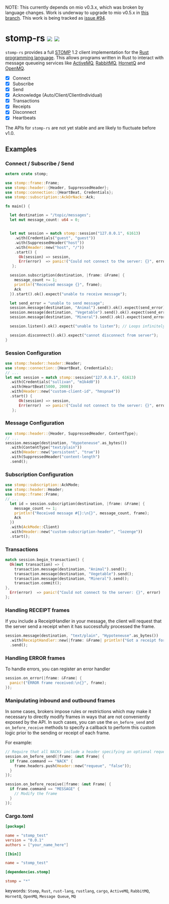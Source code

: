 NOTE: This currently depends on mio v0.3.x, which was broken by language changes. Work is underway to upgrade to mio v0.5.x in [this branch](https://github.com/zslayton/stomp-rs/tree/use-mai). This work is being tracked as [issue #94](https://github.com/zslayton/stomp-rs/issues/94).

stomp-rs [![](https://api.travis-ci.org/zslayton/stomp-rs.png?branch=master)](https://travis-ci.org/zslayton/stomp-rs) [![](http://meritbadge.herokuapp.com/stomp)](https://crates.io/crates/stomp)
=====

`stomp-rs` provides a full [STOMP](http://stomp.github.io/stomp-specification-1.2.html) 1.2 client implementation for the [Rust programming language](http://www.rust-lang.org/). This allows programs written in Rust to interact with message queueing services like [ActiveMQ](http://activemq.apache.org/), [RabbitMQ](http://www.rabbitmq.com/), [HornetQ](http://hornetq.jboss.org/) and [OpenMQ](https://mq.java.net/).

- [x] Connect
- [x] Subscribe
- [x] Send
- [x] Acknowledge (Auto/Client/ClientIndividual)
- [x] Transactions
- [x] Receipts
- [x] Disconnect
- [x] Heartbeats

The APIs for `stomp-rs` are not yet stable and are likely to fluctuate before v1.0.

## Examples
### Connect / Subscribe / Send
```rust
extern crate stomp;

use stomp::frame::Frame;
use stomp::header::{Header, SuppressedHeader};
use stomp::connection::{HeartBeat, Credentials};
use stomp::subscription::AckOrNack::Ack;

fn main() {

  let destination = "/topic/messages";
  let mut message_count: u64 = 0;


  let mut session = match stomp::session("127.0.0.1", 61613)
    .with(Credentials("guest", "guest"))
    .with(SuppressedHeader("host"))
    .with(Header::new("host", "/"))
    .start() {
      Ok(session) => session,
      Err(error)  => panic!("Could not connect to the server: {}", error)
   };

  session.subscription(destination, |frame: &Frame| {
    message_count += 1;
    println!("Received message {}", frame);
    Ack
  }).start().ok().expect("unable to receive message");

  let send_error = "unable to send message";
  session.message(destination, "Animal").send().ok().expect(send_error);
  session.message(destination, "Vegetable").send().ok().expect(send_error);
  session.message(destination, "Mineral").send().ok().expect(send_error);

  session.listen().ok().expect("unable to listen"); // Loops infinitely, awaiting messages

  session.disconnect().ok().expect("cannot disconnect from server");
}
```

### Session Configuration
```rust
use stomp::header::header::Header;
use stomp::connection::{HeartBeat, Credentials};
// ...
let mut session = match stomp::session("127.0.0.1", 61613)
  .with(Credentials("sullivan", "m1k4d0"))
  .with(HeartBeat(5000, 2000))
  .with(Header::new("custom-client-id", "hmspna4"))
  .start() {
      Ok(session) => session,
      Err(error)  => panic!("Could not connect to the server: {}", error)
   };
```

### Message Configuration
```rust
use stomp::header::{Header, SuppressedHeader, ContentType};
// ...
session.message(destination, "Hypoteneuse".as_bytes())
  .with(ContentType("text/plain"))
  .with(Header::new("persistent", "true"))
  .with(SuppressedHeader("content-length")
  .send();
```

### Subscription Configuration
```rust
use stomp::subscription::AckMode;
use stomp::header::Header;
use stomp::frame::Frame;
// ...
  let id = session.subscription(destination, |frame: &Frame| {
    message_count += 1;
    println!("Received message #{}:\n{}", message_count, frame);
    Ack
  })
  .with(AckMode::Client)
  .with(Header::new("custom-subscription-header", "lozenge"))
  .start();
```

### Transactions
```rust
match session.begin_transaction() {
  Ok(mut transaction) => {
    transaction.message(destination, "Animal").send();
    transaction.message(destination, "Vegetable").send();
    transaction.message(destination, "Mineral").send();
    transaction.commit();
},
  Err(error)  => panic!("Could not connect to the server: {}", error)
};
```

### Handling RECEIPT frames
If you include a ReceiptHandler in your message, the client will request that the server send a receipt when it has successfully processed the frame.
```rust
session.message(destination, "text/plain", "Hypoteneuse".as_bytes())
  .with(ReceiptHandler::new(|frame: &Frame| println!("Got a receipt for 'Hypoteneuse'.")))
  .send();
```
### Handling ERROR frames
To handle errors, you can register an error handler
```rust
session.on_error(|frame: &Frame| {
  panic!("ERROR frame received:\n{}", frame);
});
```

### Manipulating inbound and outbound frames
In some cases, brokers impose rules or restrictions which may make it necessary to
directly modify frames in ways that are not conveniently exposed by the API. In such 
cases, you can use the `on_before_send` and `on_before_receive` methods to specify a
callback to perform this custom logic prior to the sending or receipt of each frame.

For example:
```rust
// Require that all NACKs include a header specifying an optional requeue policy
session.on_before_send(|frame: &mut Frame| {
  if frame.command == "NACK" {
    frame.headers.push(Header::new("requeue", "false"));
  }
});

session.on_before_receive(|frame: &mut Frame| {
  if frame.command == "MESSAGE" {
    // Modify the frame
  }
});
```
### Cargo.toml
```toml
[package]

name = "stomp_test"
version = "0.0.1"
authors = ["your_name_here"]

[[bin]]

name = "stomp_test"

[dependencies.stomp]

stomp = "*"
```

keywords: `Stomp`, `Rust`, `rust-lang`, `rustlang`, `cargo`, `ActiveMQ`, `RabbitMQ`, `HornetQ`, `OpenMQ`, `Message Queue`, `MQ`
